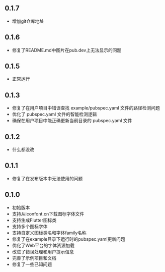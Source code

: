 
## 0.1.7
* 增加git仓库地址

## 0.1.6
* 修复了README.md中图片在pub.dev上无法显示的问题

## 0.1.5

* 正常运行

## 0.1.3

* 修复了在用户项目中错误查找 example/pubspec.yaml 文件的路径检测问题
* 优化了 pubspec.yaml 文件的智能检测逻辑
* 确保在用户项目中能正确更新当前目录的 pubspec.yaml 文件

## 0.1.2
* 什么都没改


## 0.1.1
* 修复了在发布版本中无法使用的问题

## 0.1.0
* 初始版本
* 支持从iconfont.cn下载图标字体文件
* 支持生成Flutter图标类
* 支持多个图标字体
* 支持自定义图标类名和字体family名称
* 修复了在example目录下运行时的pubspec.yaml更新问题
* 优化了Web平台的字体资源加载
* 改进了错误处理和用户提示信息
* 完善了示例项目和文档
* 修复了一些已知问题
